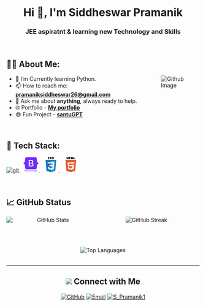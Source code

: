 <h1 align="center">Hi 👋, I'm Siddheswar Pramanik</h1>
<h3 align="center"> JEE aspiratnt & learning new Technology and Skills  </h3>
<br/>

## 👩‍💻 About Me:

<img width="20%" align="right" alt="Github Image" src="https://media.giphy.com/media/iIGT8Y1rOYhBpdHh1C/giphy.gif" />

- 🌱 I’m Currently learning Python. 
- 📫 How to reach me: **[pramaniksiddheswar26@gmail.com](mailto:[pramaniksiddheswar26@gmail.com?subject=[GitHub]%20)**
- 💬 Ask me about **anything**, always ready to help.
- 🌐 Portfolio - **[My portfolio](https://santupramanik.github.io/Santu/)**
- 😅 Fun Project - **[santuGPT](https://santugpt.onrebder.com)**
  

<br/>

## 🚀 Tech Stack:

<p align="left">  
  <a href="https://git-scm.com/" target="_blank"> 
    <img src="https://www.vectorlogo.zone/logos/git-scm/git-scm-icon.svg" alt="git" width="40" height="40"/> 
  </a>&nbsp
  <a href="https://getbootstrap.com" target="_blank"> 
    <img src="https://raw.githubusercontent.com/devicons/devicon/master/icons/bootstrap/bootstrap-plain-wordmark.svg" alt="bootstrap" width="40" height="40"/> 
  </a>&nbsp
  <a href="https://www.w3schools.com/css/" target="_blank"> 
    <img src="https://raw.githubusercontent.com/devicons/devicon/master/icons/css3/css3-original-wordmark.svg" alt="css3" width="40" height="40"/> 
  </a>&nbsp
  <a href="https://www.w3.org/html/" target="_blank"> 
    <img src="https://raw.githubusercontent.com/devicons/devicon/master/icons/html5/html5-original-wordmark.svg" alt="html5" width="40" height="40"/> 
  </a>
</p>

</br>

## 📈 GitHub Status

<div align="center">

  <img align="left" width="45%" src="https://github-readme-stats.vercel.app/api?username=Santupramanik&show_icons=true&theme=light" alt="GitHub Stats">
  
  <img width="45%" src="http://github-readme-streak-stats.herokuapp.com?user=Santupramanik&theme=light&hide_border=true" alt="GitHub Streak">
  
  <br><br>

  <img src="https://github-readme-stats.vercel.app/api/top-langs/?username=Santupramanik&layout=compact&theme=light" alt="Top Languages">

</div>

<br>

---

<div align="center">

## <img src="https://github.com/TheDudeThatCode/TheDudeThatCode/blob/master/Assets/Handshake.gif" height="32px"> Connect with Me

<p align="center">
<a href="https://github.com/Santupramanik" target="blank"><img align="center" src="https://raw.githubusercontent.com/rahuldkjain/github-profile-readme-generator/master/src/images/icons/Social/github.svg" alt="GitHub" height="30" width="40" /></a>
<a href="mailto:siddheswarpramanik26@gmail.com" target="blank"><img align="center" src="https://raw.githubusercontent.com/rahuldkjain/github-profile-readme-generator/master/src/images/icons/Social/google.svg" alt="Email" height="30" width="40" /></a>
  <a href="https://www.instagram.com/s_pramanik1/" target="blank"><img align="center" src="https://raw.githubusercontent.com/rahuldkjain/github-profile-readme-generator/master/src/images/icons/Social/instagram.svg" alt="S_Pramanik1" height="30" width="40" /></a>
</p>

</div>


<!--## 📊 Metrics
<!--<div align="center">

<!--![Metrics](https://github.com/AP-XD/AP-XD/blob/main/github-metrics.svg)</div>

<br>
